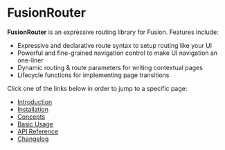 # FusionRouter

**FusionRouter** is an expressive routing library for Fusion. Features include:
- Expressive and declarative route syntax to setup routing like your UI
- Powerful and fine-grained navigation control to make UI navigation an one-liner
- Dynamic routing & route parameters for writing contextual pages
- Lifecycle functions for implementing page transitions

Click one of the links below in order to jump to a specific page:
- [Introduction](./Introduction.md)
- [Installation](./Installation.md)
- [Concepts](./Concepts.md)
- [Basic Usage](./Basic_Usage.md)
- [API Reference](./API_Reference.md)
- [Changelog](./Changelog.md)